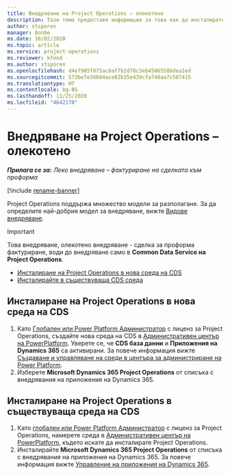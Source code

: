 ```yaml
---
title: Внедряване на Project Operations – олекотено
description: Тази тема предоставя информация за това как да инсталирате внедряване на Project Operations lite - сделка за проформа фактуриране.
author: stsporen
manager: Annbe
ms.date: 10/02/2020
ms.topic: article
ms.service: project-operations
ms.reviewer: kfend
ms.author: stsporen
ms.openlocfilehash: d4ef905f875ac8af7b2d70c3e64506558bdea1ed
ms.sourcegitcommit: 573be7e36604ace82b35e439cfa748aa7c587415
ms.translationtype: HT
ms.contentlocale: bg-BG
ms.lasthandoff: 11/25/2020
ms.locfileid: "4642170"
---
```

# <a name="deploy-project-operations---lite"></a>Внедряване на Project Operations – олекотено

_**Прилага се за:** Леко внедряване – фактуриране на сделката към проформа_

[!include [rename-banner](~/includes/cc-data-platform-banner.md)]

Project Operations поддържа множество модели за разполагане. За да определите най-добрия модел за внедряване, вижте [Видове внедряване](determine-deployment-type.md).


> [!IMPORTANT]
> Това внедряване, олекотено внедряване - сделка за проформа фактуриране, води до внедряване само в **Common Data Service на Project Operations**.

- [Инсталиране на Project Operations в нова среда на CDS](#new)
- [Инсталирайте в съществуваща CDS среда](#existing)



## <a name="install-project-operations-to-a-new-cds-environment"></a><a name="new"></a>Инсталиране на Project Operations в нова среда на CDS

1. Като [Глобален или Power Platform Администратор](https://docs.microsoft.com/power-platform/admin/global-service-administrators-can-administer-without-license) с лиценз за Project Operations, създайте нова среда на CDS в [Административен център на PowerPlatform](https://admin.powerplatform.com). Уверете се, че **CDS база данни** и **Приложения на Dynamics 365** са активирани. За повече информация вижте [Създаване и управляване на среди в центъра за администриране на Power Platform](https://docs.microsoft.com/power-platform/admin/create-environment#create-an-environment-in-the-power-platform-admin-center).
2. Изберете **Microsoft Dynamics 365 Project Operations** от списъка с внедрявания на приложения на Dynamics 365.


## <a name="install-project-operations-to-an-existing-cds-environment"></a><a name="existing"></a>Инсталиране на Project Operations в съществуваща среда на CDS

1. Като [глобален или Power Platform Администратор](https://docs.microsoft.com/power-platform/admin/global-service-administrators-can-administer-without-license) с лиценз за Project Operations, намерете среда в [Административен център на PowerPlatform](https://admin.powerplatform.com), където искате да инсталирате Project Operations.
2. Инсталирайте **Microsoft Dynamics 365 Project Operations** от списъка с внедрявания на приложения на Dynamics 365. За повече информация вижте [Управление на приложения на Dynamics 365](https://docs.microsoft.com/power-platform/admin/manage-apps).


